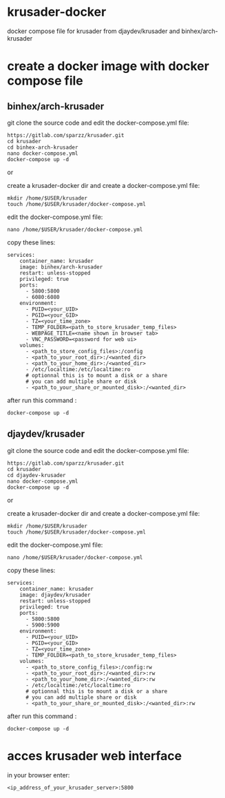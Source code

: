 # krusader-docker

docker compose file for krusader from djaydev/krusader and binhex/arch-krusader

# create a docker image with docker compose file

## binhex/arch-krusader

git clone the source code and edit the docker-compose.yml file:

    https://gitlab.com/sparzz/krusader.git
    cd krusader
    cd binhex-arch-krusader
    nano docker-compose.yml
    docker-compose up -d

or 

create a krusader-docker dir and create a docker-compose.yml file:

    mkdir /home/$USER/krusader
    touch /home/$USER/krusader/docker-compose.yml
    
edit the docker-compose.yml file:

    nano /home/$USER/krusader/docker-compose.yml
    
copy these lines:

    services:
        container_name: krusader
        image: binhex/arch-krusader
        restart: unless-stopped
        privileged: true
        ports:
          - 5800:5800
          - 6080:6080
        environment:
          - PUID=<your_UID>
          - PGID=<your_GID>
          - TZ=<your_time_zone>
          - TEMP_FOLDER=<path_to_store_krusader_temp_files>
          - WEBPAGE_TITLE=<name shown in browser tab>
          - VNC_PASSWORD=<password for web ui>
        volumes:
          - <path_to_store_config_files>:/config
          - <path_to_your_root_dir>:/<wanted_dir>
          - <path_to_your_home_dir>:/<wanted_dir>
          - /etc/localtime:/etc/localtime:ro
          # optionnal this is to mount a disk or a share
          # you can add multiple share or disk
          - <path_to_your_share_or_mounted_disk>:/<wanted_dir>

after run this command :

    docker-compose up -d

## djaydev/krusader

git clone the source code and edit the docker-compose.yml file:

    https://gitlab.com/sparzz/krusader.git
    cd krusader
    cd djaydev-krusader
    nano docker-compose.yml
    docker-compose up -d

or

create a krusader-docker dir and create a docker-compose.yml file:

    mkdir /home/$USER/krusader
    touch /home/$USER/krusader/docker-compose.yml
    
edit the docker-compose.yml file:

    nano /home/$USER/krusader/docker-compose.yml
    
copy these lines:

    services:
        container_name: krusader
        image: djaydev/krusader
        restart: unless-stopped
        privileged: true
        ports:
          - 5800:5800
          - 5900:5900
        environment:
          - PUID=<your_UID>
          - PGID=<your_GID>
          - TZ=<your_time_zone>
          - TEMP_FOLDER=<path_to_store_krusader_temp_files>
        volumes:
          - <path_to_store_config_files>:/config:rw
          - <path_to_your_root_dir>:/<wanted_dir>:rw
          - <path_to_your_home_dir>:/<wanted_dir>:rw
          - /etc/localtime:/etc/localtime:ro
          # optionnal this is to mount a disk or a share
          # you can add multiple share or disk
          - <path_to_your_share_or_mounted_disk>:/<wanted_dir>:rw

after run this command :

    docker-compose up -d

# acces krusader web interface

in your browser enter:

    <ip_address_of_your_krusader_server>:5800

